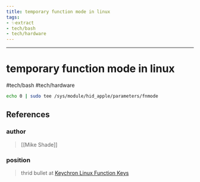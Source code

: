 ```yaml
---
title: temporary function mode in linux
tags:
- ✨extract
- tech/bash
- tech/hardware
---
```



---

# temporary function mode in linux
#tech/bash #tech/hardware 

```bash
echo 0 | sudo tee /sys/module/hid_apple/parameters/fnmode
```
## References

### author
> [[Mike Shade]]
### position
> thrid bullet at [Keychron Linux Function Keys](/Bibliography/Keychron%20Linux%20Function%20Keys.md)
